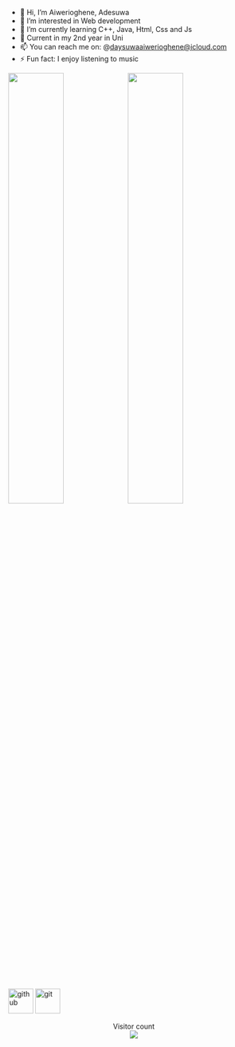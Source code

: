 - 👋 Hi, I’m Aiwerioghene, Adesuwa
- 👀 I’m interested in Web development
- 🌱 I’m currently learning C++, Java, Html, Css and Js
- 🥰 Current in my 2nd year in Uni
- 📫 You can reach me on: @daysuwaaiwerioghene@icloud.com
- ⚡ Fun fact: I enjoy listening to music


<img align="left" width="47%" src="https://github-readme-stats.vercel.app/api/top-langs/?username=collinscodes2005&layout=compact">

<img align="left" width="47%" src="https://github-readme-stats.vercel.app/api?username=collinscodes2005&show_icons=true&theme=dark">


[<img alt="github" width="50px" src="https://raw.githubusercontent.com/coderjojo/coderjojo/master/img/github.svg"/>](https://github.com)
[<img alt="git" width="50px" src="https://iconape.com/wp-content/png_logo_vector/git-icon.png"/>](https://git-scm.com/)


<p align="center"> 
  Visitor count<br>
  <img src="https://profile-counter.glitch.me/Derpinou/count.svg" />
</p>
<!---
Aiwerioghene/Aiwerioghene is a ✨ special ✨ repository because its `README.md` (this file) appears on your GitHub profile.
You can click the Preview link to take a look at your changes.
--->
